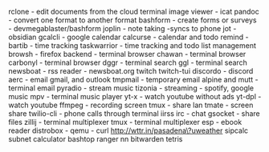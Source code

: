 rclone - edit documents from the cloud
terminal image viewer - icat
pandoc - convert one format to another format
bashform - create forms or surveys - devmegablaster/bashform
joplin - note taking -syncs to phone
jot - obsidian
gcalcli - google calendar
calcurse - calendar and todo
remind - 
bartib - time tracking
taskwarrior - time tracking and todo list management
browsh - firefox backend - terminal browser
chawan - terminal browser
carbonyl - terminal browser
dggr - terminal search
ggl - terminal search
newsboat - rss reader - newsboat.org
twitch  twitch-tui
discordo - discord
aerc - email gmail, and outlook
tmpmail - temporary email
alpine and mutt - terminal email
pyradio - stream music
tizonia - streaming - spotify, google music
mpv - terminal music player
yt-x - watch youtube without ads
yt-dpl - watch youtube
ffmpeg - recording screen
tmux - share lan 
tmate - screen share 
twilio-cli - phone calls through terminal
iirss irc - chat 
gsocket - share files
zillij - terminal multiplexer
tmux - terminal multiplexer
esp - ebook reader
distrobox -
qemu - 
curl http://wttr.in/pasadena\?uweather 
sipcalc subnet calculator
bashtop
ranger nn
bitwarden
tetris
